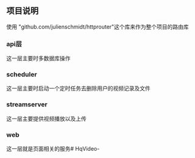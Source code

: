 ## 项目说明

使用 "github.com/julienschmidt/httprouter"这个库来作为整个项目的路由库
### api层
这一层主要时多数据库操作

### scheduler
这一层主要时启动一个定时任务去删除用户的视频记录及文件

### streamserver
这一层主要提供视频播放以及上传

### web
这一层就是页面相关的服务# HqVideo-
